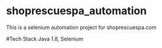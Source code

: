 # shoprescuespa_automation
This is a selenium automation project for shoprescuespa.com

#Tech Stack
Java 1.8, Selenium
